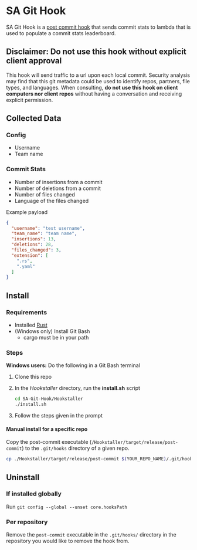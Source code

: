 # SA Git Hook

SA Git Hook is a [post commit hook](https://git-scm.com/book/en/v2/Customizing-Git-Git-Hooks) that sends commit stats to
lambda that is used to populate a commit stats leaderboard.

## Disclaimer: __Do not use this hook without explicit client approval__

This hook will send traffic to a url upon each local commit. Security analysis may find that this git metadata could be used to identify repos, partners, file types, and languages. When consulting, __do not use this hook on client computers nor client repos__ without having a conversation and receiving explicit permission.

## Collected Data

### Config

- Username
- Team name

### Commit Stats

- Number of insertions from a commit
- Number of deletions from a commit
- Number of files changed
- Language of the files changed

Example payload

```json
{
  "username": "test username",
  "team_name": "team name",
  "insertions": 13,
  "deletions": 28,
  "files_changed": 3,
  "extension": [
    ".rs",
    ".yaml"
  ]
}
```

## Install

### Requirements

- Installed [Rust](https://www.rust-lang.org/tools/install)
- (Windows only) Install Git Bash
  - cargo must be in your path

### Steps

__Windows users:__ Do the following in a Git Bash terminal

1. Clone this repo
1. In the _Hookstaller_ directory, run the __install.sh__ script

    ```bash
    cd SA-Git-Hook/Hookstaller
    ./install.sh
    ```

1. Follow the steps given in the prompt

#### Manual install for a specific repo

Copy the post-commit executable (`/Hookstaller/target/release/post-commit`) to the `.git/hooks` directory of a given repo.

  ```bash
  cp ./Hookstaller/target/release/post-commit $(YOUR_REPO_NAME)/.git/hooks)
  ```

## Uninstall

### If installed globally

Run `git config --global --unset core.hooksPath`

### Per repository

Remove the `post-commit` executable in the `.git/hooks/` directory in the repository you would like to remove the hook
from.
